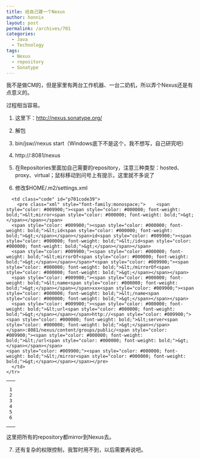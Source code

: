 ```yaml
---
title: 给自己建一个Nexus
author: honnix
layout: post
permalink: /archives/701
categories:
  - Java
  - Technology
tags:
  - Nexus
  - repository
  - Sonatype
---
```

我不是做CM的，但是家里有两台工作机器、一台二奶机，所以弄个Nexus还是有点意义的。

过程相当容易。

1. 这里下：http://nexus.sonatype.org/

2. 解包

3. bin/jsw/<arch>/nexus start（Windows底下不是这个，我不想写，自己研究吧）

4. http://<server>:8081/nexus

5. 在Repositories里面加自己需要的repository，注意三种类型：hosted、proxy、virtual；鼠标移动到问号上有提示，这里就不多说了

6. 修改$HOME/.m2/settings.xml

<div class="wp_codebox">
  <table>
    <tr id="p70139">
      <td class="line_numbers">
        <pre>1
2
3
4
5
6
</pre>
      </td>
      
      <td class="code" id="p701code39">
        <pre class="xml" style="font-family:monospace;">    <span style="color: #009900;"><span style="color: #000000; font-weight: bold;">&lt;mirror<span style="color: #000000; font-weight: bold;">&gt;</span></span></span>
      <span style="color: #009900;"><span style="color: #000000; font-weight: bold;">&lt;id<span style="color: #000000; font-weight: bold;">&gt;</span></span></span>id<span style="color: #009900;"><span style="color: #000000; font-weight: bold;">&lt;/id<span style="color: #000000; font-weight: bold;">&gt;</span></span></span>
      <span style="color: #009900;"><span style="color: #000000; font-weight: bold;">&lt;mirrorOf<span style="color: #000000; font-weight: bold;">&gt;</span></span></span>*<span style="color: #009900;"><span style="color: #000000; font-weight: bold;">&lt;/mirrorOf<span style="color: #000000; font-weight: bold;">&gt;</span></span></span>
      <span style="color: #009900;"><span style="color: #000000; font-weight: bold;">&lt;name<span style="color: #000000; font-weight: bold;">&gt;</span></span></span>xxx<span style="color: #009900;"><span style="color: #000000; font-weight: bold;">&lt;/name<span style="color: #000000; font-weight: bold;">&gt;</span></span></span>
      <span style="color: #009900;"><span style="color: #000000; font-weight: bold;">&lt;url<span style="color: #000000; font-weight: bold;">&gt;</span></span></span>http://<span style="color: #009900;"><span style="color: #000000; font-weight: bold;">&lt;server<span style="color: #000000; font-weight: bold;">&gt;</span></span></span>:8081/nexus/content/groups/public/<span style="color: #009900;"><span style="color: #000000; font-weight: bold;">&lt;/url<span style="color: #000000; font-weight: bold;">&gt;</span></span></span>
    <span style="color: #009900;"><span style="color: #000000; font-weight: bold;">&lt;/mirror<span style="color: #000000; font-weight: bold;">&gt;</span></span></span></pre>
      </td>
    </tr>
  </table>
</div>

这里把所有的repository都mirror到Nexus去。

7. 还有复杂的权限控制，我暂时用不到，以后需要再说吧。